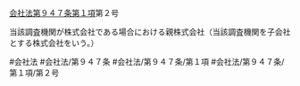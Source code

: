 [会社法第９４７条第１項](会社法＿＿＿＿第９４７条第１項)第２号

当該調査機関が株式会社である場合における親株式会社（当該調査機関を子会社とする株式会社をいう。）


#会社法
#会社法/第９４７条
#会社法/第９４７条/第１項
#会社法/第９４７条/第１項/第２号
